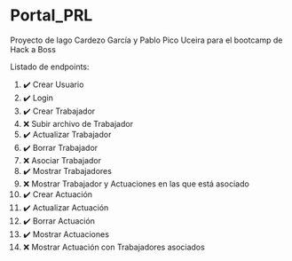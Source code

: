 # Portal_PRL
Proyecto de Iago Cardezo García y Pablo Pico Uceira para el bootcamp de Hack a Boss


Listado de endpoints:

1.  ✔️ Crear Usuario 
2.  ✔️ Login 
3.  ✔️ Crear Trabajador
4.  ❌️ Subir archivo de Trabajador 
5.  ✔️ Actualizar Trabajador
6.  ✔️ Borrar Trabajador
7.  ❌️ Asociar Trabajador
8.  ✔️ Mostrar Trabajadores
9.  ❌️ Mostrar Trabajador y Actuaciones en las que está asociado
10. ✔️ Crear Actuación
11. ✔️ Actualizar Actuación
12. ✔️ Borrar Actuación
13. ✔️ Mostrar Actuaciones
14. ❌️ Mostrar Actuación con Trabajadores asociados






